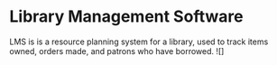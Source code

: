# Library Management Software
LMS is is a resource planning system for a library, used to track items owned, orders made, and patrons who have borrowed.
![]
